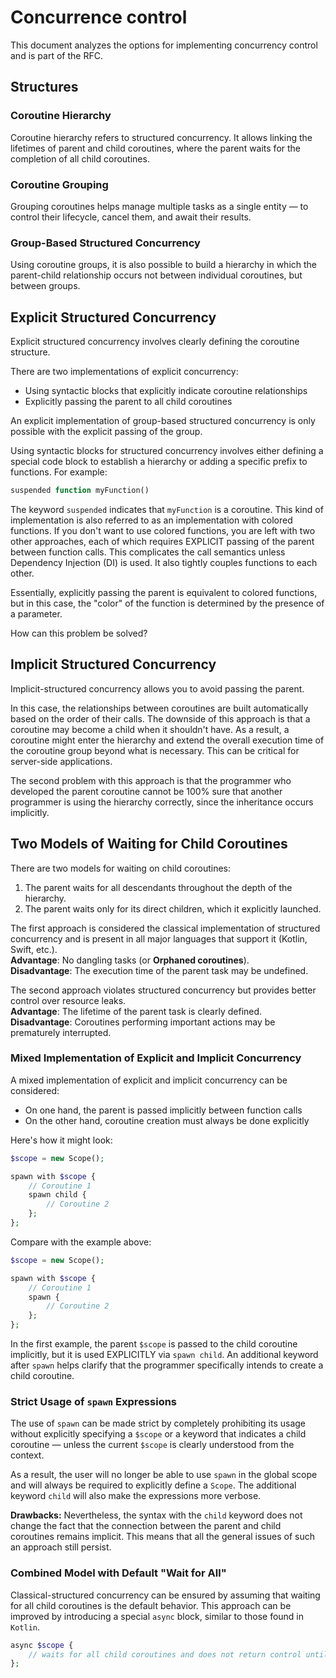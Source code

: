 # Concurrence control

This document analyzes the options for implementing concurrency control and is part of the RFC.

## Structures

### Coroutine Hierarchy
Coroutine hierarchy refers to structured concurrency. 
It allows linking the lifetimes of parent and child coroutines, 
where the parent waits for the completion of all child coroutines.

### Coroutine Grouping
Grouping coroutines helps manage multiple tasks as a single entity — 
to control their lifecycle, cancel them, and await their results.

### Group-Based Structured Concurrency
Using coroutine groups, it is also possible to build a hierarchy in 
which the parent-child relationship occurs not between individual coroutines, but between groups.

## Explicit Structured Concurrency

Explicit structured concurrency involves clearly defining the coroutine structure.

There are two implementations of explicit concurrency:
* Using syntactic blocks that explicitly indicate coroutine relationships
* Explicitly passing the parent to all child coroutines

An explicit implementation of group-based structured concurrency 
is only possible with the explicit passing of the group.

Using syntactic blocks for structured concurrency involves either defining 
a special code block to establish a hierarchy or adding a specific prefix to functions. For example:

```php
suspended function myFunction()
```

The keyword `suspended` indicates that `myFunction` is a coroutine. 
This kind of implementation is also referred to as an implementation with colored functions.
If you don't want to use colored functions, you are left with two other approaches, each of which requires 
EXPLICIT passing of the parent between function calls. 
This complicates the call semantics unless Dependency Injection (DI) is used. It also tightly couples functions to each other.

Essentially, explicitly passing the parent is equivalent to colored functions, 
but in this case, the "color" of the function is determined by the presence of a parameter.

How can this problem be solved?

## Implicit Structured Concurrency

Implicit-structured concurrency allows you to avoid passing the parent.

In this case, the relationships between coroutines are built automatically based on the order of their calls. 
The downside of this approach is that a coroutine may become a child when it shouldn't have. 
As a result, a coroutine might enter the hierarchy and extend the overall execution time 
of the coroutine group beyond what is necessary. This can be critical for server-side applications.

The second problem with this approach is that the programmer who developed the parent coroutine 
cannot be 100% sure that another programmer is using the hierarchy correctly, since the inheritance occurs implicitly.

## Two Models of Waiting for Child Coroutines

There are two models for waiting on child coroutines:

1. The parent waits for all descendants throughout the depth of the hierarchy.
2. The parent waits only for its direct children, which it explicitly launched.

The first approach is considered the classical implementation of structured concurrency 
and is present in all major languages that support it (Kotlin, Swift, etc.).  
**Advantage**: No dangling tasks (or **Orphaned coroutines**).  
**Disadvantage**: The execution time of the parent task may be undefined.

The second approach violates structured concurrency but provides better control over resource leaks.  
**Advantage**: The lifetime of the parent task is clearly defined.  
**Disadvantage**: Coroutines performing important actions may be prematurely interrupted.

### Mixed Implementation of Explicit and Implicit Concurrency

A mixed implementation of explicit and implicit concurrency can be considered:

* On one hand, the parent is passed implicitly between function calls
* On the other hand, coroutine creation must always be done explicitly

Here's how it might look:

```php
$scope = new Scope();

spawn with $scope {
    // Coroutine 1
    spawn child {
        // Coroutine 2
    };  
};
```

Compare with the example above:

```php
$scope = new Scope();

spawn with $scope {
    // Coroutine 1
    spawn {
        // Coroutine 2
    };  
};
```

In the first example, the parent `$scope` is passed to the child coroutine implicitly, 
but it is used EXPLICITLY via `spawn child`. 
An additional keyword after `spawn` helps clarify that the programmer specifically intends to create a child coroutine.

### Strict Usage of `spawn` Expressions

The use of `spawn` can be made strict by completely prohibiting its usage without explicitly 
specifying a `$scope` or a keyword that indicates a child coroutine — 
unless the current `$scope` is clearly understood from the context.

As a result, the user will no longer be able to use `spawn` in the global scope 
and will always be required to explicitly define a `Scope`. 
The additional keyword `child` will also make the expressions more verbose.

**Drawbacks:**
Nevertheless, the syntax with the `child` keyword does not change the fact that the connection 
between the parent and child coroutines remains implicit. 
This means that all the general issues of such an approach still persist.

### Combined Model with Default "Wait for All"

Classical-structured concurrency can be ensured by assuming that waiting 
for all child coroutines is the default behavior. 
This approach can be improved by introducing a special `async` block, similar to those found in `Kotlin`.

```php
async $scope {
    // waits for all child coroutines and does not return control until they are complete
};
```
